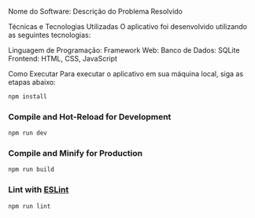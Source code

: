 Nome do Software: 
Descrição do Problema Resolvido


Técnicas e Tecnologias Utilizadas
O aplicativo foi desenvolvido utilizando as seguintes tecnologias:

Linguagem de Programação:
Framework Web: 
Banco de Dados: SQLite
Frontend: HTML, CSS, JavaScript


Como Executar
Para executar o aplicativo em sua máquina local, siga as etapas abaixo:
```sh
npm install
```

### Compile and Hot-Reload for Development

```sh
npm run dev
```

### Compile and Minify for Production

```sh
npm run build
```

### Lint with [ESLint](https://eslint.org/)

```sh
npm run lint
```
